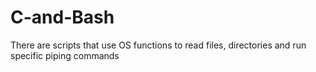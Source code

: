 # C-and-Bash
There are scripts that use OS functions to read files, directories and run specific piping commands

